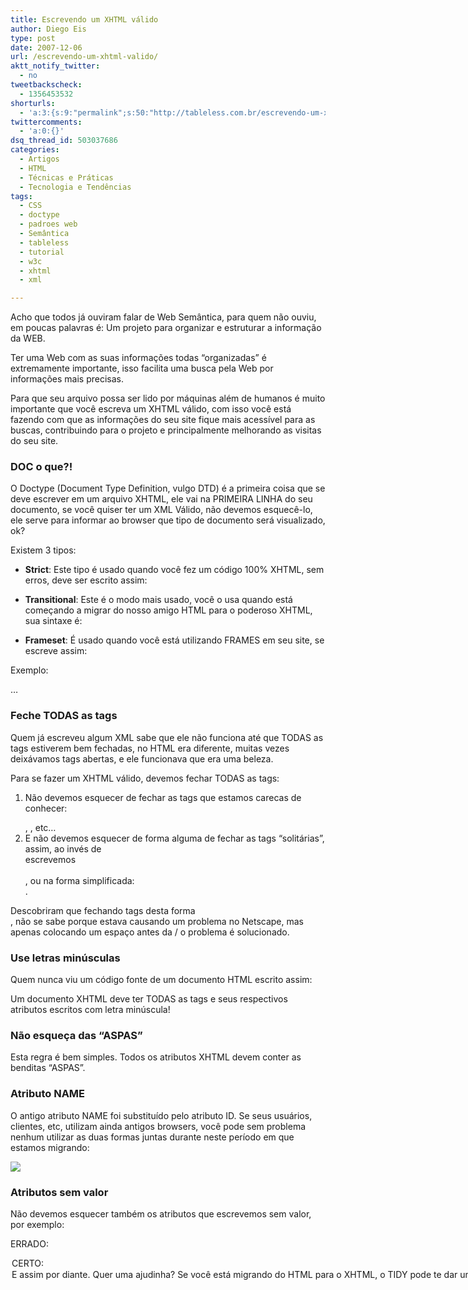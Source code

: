 ```yaml
---
title: Escrevendo um XHTML válido
author: Diego Eis
type: post
date: 2007-12-06
url: /escrevendo-um-xhtml-valido/
aktt_notify_twitter:
  - no
tweetbackscheck:
  - 1356453532
shorturls:
  - 'a:3:{s:9:"permalink";s:50:"http://tableless.com.br/escrevendo-um-xhtml-valido";s:7:"tinyurl";s:26:"http://tinyurl.com/3zwstgf";s:4:"isgd";s:19:"http://is.gd/IIlPd6";}'
twittercomments:
  - 'a:0:{}'
dsq_thread_id: 503037686
categories:
  - Artigos
  - HTML
  - Técnicas e Práticas
  - Tecnologia e Tendências
tags:
  - CSS
  - doctype
  - padroes web
  - Semântica
  - tableless
  - tutorial
  - w3c
  - xhtml
  - xml

---
```

Acho que todos já ouviram falar de Web Semântica, para quem não ouviu, em poucas palavras é: Um projeto para organizar e estruturar a informação da WEB.

Ter uma Web com as suas informações todas &#8220;organizadas&#8221; é extremamente importante, isso facilita uma busca pela Web por informações mais precisas.
  
Para que seu arquivo possa ser lido por máquinas além de humanos é muito importante que você escreva um XHTML válido, com isso você está fazendo com que as informações do seu site fique mais acessível para as buscas, contribuindo para o projeto e principalmente melhorando as visitas do seu site.

### DOC o que?!

O Doctype (Document Type Definition, vulgo DTD) é a primeira coisa que se deve escrever em um arquivo XHTML, ele vai na PRIMEIRA LINHA do seu documento, se você quiser ter um XML Válido, não devemos esquecê-lo, ele serve para informar ao browser que tipo de documento será visualizado, ok?

Existem 3 tipos:

  * **Strict**: Este tipo é usado quando você fez um código 100% XHTML, sem erros, deve ser escrito assim:
  
    <!DOCTYPE html
  
    PUBLIC &#8220;-//W3C//DTD XHTML 1.0 Strict//EN&#8221;
  
    &#8220;http://www.w3.org/TR/xhtml1/DTD/xhtml1-strict.dtd&#8221;>
  * **Transitional**: Este é o modo mais usado, você o usa quando está começando a migrar do nosso amigo HTML para o poderoso XHTML, sua sintaxe é:
  
    <!DOCTYPE html
  
    PUBLIC &#8220;-//W3C//DTD XHTML 1.0 Transitional//EN&#8221;
  
    &#8220;http://www.w3.org/TR/xhtml1/DTD/xhtml1-transitional.dtd&#8221;>
  * **Frameset**: É usado quando você está utilizando FRAMES em seu site, se escreve assim:
  
    <!DOCTYPE html
  
    PUBLIC &#8220;-//W3C//DTD XHTML 1.0 Frameset//EN&#8221;
  
    &#8220;http://www.w3.org/TR/xhtml1/DTD/xhtml1-frameset.dtd&#8221;>

Exemplo:
  
<!DOCTYPE html
  
PUBLIC &#8220;-//W3C//DTD XHTML 1.0 Strict//EN&#8221;
  
&#8220;http://www.w3.org/TR/xhtml1/DTD/xhtml1-strict.dtd&#8221;>
  
<html>
  
<head>
  
<title></title>
  
</head>
  
<body>
  
&#8230;
  
</body>
  
</html>

### Feche TODAS as tags

Quem já escreveu algum XML sabe que ele não funciona até que TODAS as tags estiverem bem fechadas, no HTML era diferente, muitas vezes deixávamos tags abertas, e ele funcionava que era uma beleza.

Para se fazer um XHTML válido, devemos fechar TODAS as tags:

  1. Não devemos esquecer de fechar as tags que estamos carecas de conhecer: <p></p>, <b></b>, etc&#8230;
  2. E não devemos esquecer de forma alguma de fechar as tags &#8220;solitárias&#8221;, assim, ao invés de <br> escrevemos <br></br>, ou na forma simplificada: <br />.

Descobriram que fechando tags desta forma <br/>, não se sabe porque estava causando um problema no Netscape, mas apenas colocando um espaço antes da / o problema é solucionado.

### Use letras minúsculas

Quem nunca viu um código fonte de um documento HTML escrito assim:
  
<A href=&#8221;http://tags.com.letras.minúsculas/&#8221; TARGET=&#8221;_BLANK&#8221;> </A>
  
Um documento XHTML deve ter TODAS as tags e seus respectivos atributos escritos com letra minúscula!

### Não esqueça das &#8220;ASPAS&#8221;

Esta regra é bem simples. Todos os atributos XHTML devem conter as benditas &#8220;ASPAS&#8221;.

### Atributo NAME

O antigo atributo NAME foi substituído pelo atributo ID. Se seus usuários, clientes, etc, utilizam ainda antigos browsers, você pode sem problema nenhum utilizar as duas formas juntas durante neste período em que estamos migrando:
  
<img src=&#8221;imagem.gif&#8221; id=&#8221;imagem&#8221; name=&#8221;imagem&#8221; />

### Atributos sem valor

Não devemos esquecer também os atributos que escrevemos sem valor, por exemplo:

ERRADO:
  
<option selected>
  
<frame noresize>
  
<input checked>
  
<input readonly>

CERTO:
  
<option selected=&#8221;selected&#8221;>
  
<frame noresize=&#8221;noresize&#8221;>
  
<input checked=&#8221;checked&#8221;>
  
<input readonly=&#8221;readonly&#8221;>

E assim por diante.

### Quer uma ajudinha?

Se você está migrando do HTML para o XHTML, o TIDY pode te dar uma forcinha.
  
O TIDY é uma ferramenta para validar e consertar códigos HTML, ele tem opções que você pode escolher qual a versão do HTML você quer validar, uma dessas opções é a XHTML. Se você já está escrevendo um XHTML e quer que seu código fique livre de todos os erros, o TIDY arruma para você.
  
Ele foi originalmente desenvolvido por Dave Raggett e hoje é mantido por um projeto de código aberto: SourceForge, por um grupo de voluntários.

### Últimas palavras

Fazendo todas essas pequenas porém importantes regras, quer dizer, regras não, LEIS, você terá um belo de um documento XHTML válido, e acima de tudo, estará contribuindo para uma WEB melhor.

Como eu passei apenas o miolo, navegando nestes links poderão ser achados mais informações a respeito:

  * <a href="http://www.w3schools.com/xhtml/xhtml_reference.asp" target="_blank">Referência de XHTML 1.0</a>
  * <a href="http://www.w3schools.com/w3c/" target="_blank">Tutorial da W3C</a>
  * <a href="http://www.w3schools.com/default.asp" target="_blank">W3Schools:</a>
  * <a href="http://www.comciencia.br/reportagens/internet/net08.htm" target="_blank">WebSemântica</a>

### Notas:

Para saber se seu documento XHTML é válido:
  
<a href="http://validator.w3.org" target="_blank">http://validator.w3.org</a>

Tidy:
  
<a title="Source Forge" href="http://tidy.sourceforge.net/" target="_blank">http://tidy.sourceforge.net/</a>
  
<a title="Dave Raggett's Original" href="http://www.w3.org/People/Raggett/tidy/" target="_blank">http://www.w3.org/People/Raggett/tidy/</a>